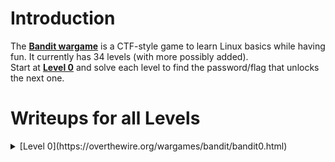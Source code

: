 # Introduction
The **[Bandit wargame](https://overthewire.org/wargames/bandit/)** is a CTF-style game to learn Linux basics while having fun. It currently has 34 levels (with more possibly added).   
Start at **[Level 0](https://overthewire.org/wargames/bandit/bandit0.html)** and solve each level to find the password/flag that unlocks the next one.  

# Writeups for all Levels 
<details>
  <summary>[Level 0](https://overthewire.org/wargames/bandit/bandit0.html)</summary>

  SSH into the game using the credentials given.
  ```
  ssh bandit0@bandit.labs.overthewire.org -p 2220
  ```
</details>
